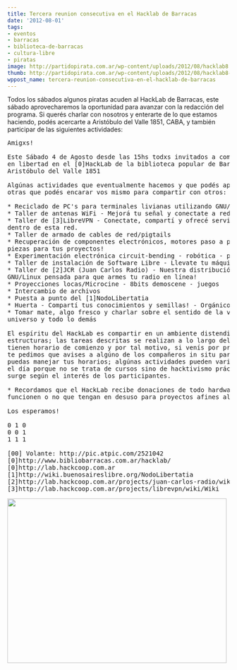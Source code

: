 ```yaml
---
title: Tercera reunion consecutiva en el Hacklab de Barracas
date: '2012-08-01'
tags:
- eventos
- barracas
- biblioteca-de-barracas
- cultura-libre
- piratas
image: http://partidopirata.com.ar/wp-content/uploads/2012/08/hacklab8.png
thumb: http://partidopirata.com.ar/wp-content/uploads/2012/08/hacklab8-150x150.png
wppost_name: tercera-reunion-consecutiva-en-el-hacklab-de-barracas
---
```


Todos los sábados algunos piratas acuden al HackLab de Barracas, este sábado aprovecharemos la oportunidad para avanzar con la redacción del programa. Si querés charlar con nosotros y enterarte de lo que estamos haciendo, podés acercarte a Aristóbulo del Valle 1851, CABA, y también participar de las siguientes actividades:

<pre>Amigxs!

Este Sábado 4 de Agosto desde las 15hs todxs invitados a compartir
en libertad en el [0]HackLab de la biblioteca popular de Barracas -
Aristóbulo del Valle 1851

Algúnas actividades que eventualmente hacemos y que podés aprender y
otras que podés encarar vos mismo para compartir con otros:

* Reciclado de PC's para terminales livianas utilizando GNU/Linux
* Taller de antenas WiFi - Mejorá tu señal y conectate a redes libres!
* Taller de [3]LibreVPN - Conectate, compartí y ofrecé servicios
dentro de esta red.
* Taller de armado de cables de red/pigtails
* Recuperación de componentes electrónicos, motores paso a paso y
piezas para tus proyectos!
* Experimentación electrónica circuit-bending - robótica - pinguino - arduino
* Taller de instalación de Software Libre - Llevate tu máquina con GNU/Linux
* Taller de [2]JCR (Juan Carlos Radio) - Nuestra distribución
GNU/Linux pensada para que armes tu radio en línea!
* Proyecciones locas/Microcine - 8bits demoscene - juegos
* Intercambio de archivos
* Puesta a punto del [1]NodoLibertatia
* Huerta - Compartí tus conocimientos y semillas! - Orgánico bienvenido
* Tomar mate, algo fresco y charlar sobre el sentido de la vida, el
universo y todo lo demás

El espíritu del HackLab es compartir en un ambiente distendido y sin
estructuras; las tareas descritas se realizan a lo largo del día, no
tienen horario de comienzo y por tal motivo, si venís por primera vez,
te pedimos que avises a algúno de los compañeros in situ para que
puedas manejar tus horarios; algúnas actividades pueden variar según
el día porque no se trata de cursos sino de hacktivismo práctico que
surge según el interés de los participantes.

* Recordamos que el HackLab recibe donaciones de todo hardware/cables
funcionen o no que tengan en desuso para proyectos afines al espacio!

Los esperamos!

0 1 0
0 0 1
1 1 1

[00] Volante: http://pic.atpic.com/2521042
[0]http://www.bibliobarracas.com.ar/hacklab/
[0]http://lab.hackcoop.com.ar
[1]http://wiki.buenosaireslibre.org/NodoLibertatia
[2]http://lab.hackcoop.com.ar/projects/juan-carlos-radio/wiki
[3]http://lab.hackcoop.com.ar/projects/librevpn/wiki/Wiki</pre>

<a href="http://partidopirata.com.ar/wp-content/uploads/2012/08/hacklab8.png"><img src="http://partidopirata.com.ar/wp-content/uploads/2012/08/hacklab8.png" alt="" title="hacklab8" width="497" height="373" class="aligncenter size-full wp-image-5655" /></a>
